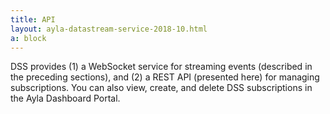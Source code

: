 ```yaml
---
title: API
layout: ayla-datastream-service-2018-10.html
a: block
---
```


DSS provides (1) a WebSocket service for streaming events (described in the preceding sections), and (2) a REST API (presented here) for managing subscriptions. You can also view, create, and delete DSS subscriptions in the Ayla Dashboard Portal.
